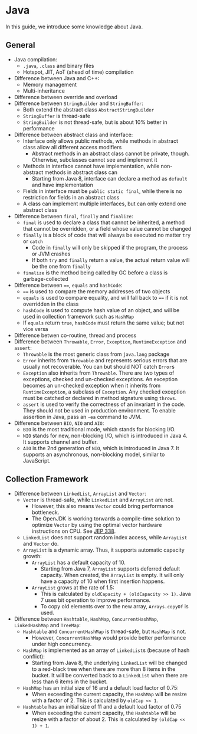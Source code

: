 # Java

In this guide, we introduce some knowledge about Java.

## General

- Java compilation:
    - `.java`, `.class` and binary files
    - Hotspot, JIT, AoT (ahead of time) compilation
- Difference between Java and C++:
    - Memory management
    - Multi-inheritance
- Difference between override and overload
- Difference between `StringBuilder` and `StringBuffer`:
    - Both extend the abstract class `AbstractStringBuilder`
    - `StringBuffer` is thread-safe
    - `StringBuilder` is not thread-safe, but is about 10% better in performance
- Difference between abstract class and interface:
    - Interface only allows public methods, while methods in abstract class allow all different access modifiers
        - Abstract methods in an abstract class cannot be private, though. Otherwise, subclasses cannot see and implement it
    - Methods in interface cannot have implementation, while non-abstract methods in abstract class can
        - Starting from Java 8, interface can declare a method as `default` and have implementation
    - Fields in interface must be `public static final`, while there is no restriction for fields in an abstract class
    - A class can implement multiple interfaces, but can only extend one abstract class
- Difference between `final`, `finally` and `finalize`:
    - `final` is used to declare a class that cannot be inherited, a method that cannot be overridden, or a field whose value cannot be changed
    - `finally` is a block of code that will always be executed no matter `try` or `catch`
        - Code in `finally` will only be skipped if the program, the process or JVM crashes
        - If both `try` and `finally` return a value, the actual return value will be the one from `finally`
    - `finalize` is the method being called by GC before a class is garbage-collected
- Difference between `==`, `equals` and `hashCode`:
    - `==` is used to compare the memory addresses of two objects
    - `equals` is used to compare equality, and will fall back to `==` if it is not overridden in the class
    - `hashCode` is used to compute hash value of an object, and will be used in collection framework such as `HashMap`
    - If `equals` return `true`, `hashCode` must return the same value; but not vice versa
- Difference betwen co-routine, thread and process
- Difference between `Throwable`, `Error`, `Exception`, `RuntimeException` and `assert`:
    - `Throwable` is the most generic class from `java.lang` package
    - `Error` inherits from `Throwable` and represents serious errors that are usually not recoverable. You can but should NOT catch `Error`s
    - `Exception` also inherits from `Throwable`. There are two types of exceptions, checked and un-checked exceptions. An exception becomes an un-checked exception when it inherits from `RuntimeException`, a subclass of `Exception`. Any checked exception must be catched or declared in method signature using `throws`.
    - `assert` is used to verify the correctness of an invariant in the code. They should not be used in production environment. To enable assertion in Java, pass an `-ea` command to JVM.
- Difference between `BIO`, `NIO` and `AIO`:
    - `BIO` is the most traditional mode, which stands for blocking I/O.
    - `NIO` stands for new, non-blocking I/O, which is introduced in Java 4. It supports channel and buffer.
    - `AIO` is the 2nd generation of `NIO`, which is introduced in Java 7. It supports an asynchronous, non-blocking model, similar to JavaScript.

## Collection Framework

- Difference between `LinkedList`, `ArrayList` and `Vector`:
    - `Vector` is thread-safe, while `LinkedList` and `ArrayList` are not.
        - However, this also means `Vector` could bring performance bottleneck.
        - The OpenJDK is working torwards a compile-time solution to optimize `Vector` by using the optimal vector hardware instructions on CPU. See [JEP 338](https://openjdk.java.net/jeps/338).
    - `LinkedList` does not support random index access, while `ArrayList` and `Vector` do.
    - `ArrayList` is a dynamic array. Thus, it supports automatic capacity growth:
        - `ArrayList` has a default capacity of 10.
            - Starting from Java 7, `ArrayList` supports deferred default capacity. When created, the `ArrayList` is empty. It will only have a capacity of 10 when first insertion happens.
        - `ArrayList` grows at the rate of 1.5:
            - This is calculated by `oldCapacity + (oldCapacity >> 1)`. Java 7 uses bit operation to improve performance.
            - To copy old elements over to the new array, `Arrays.copyOf` is used.
- Difference between `Hashtable`, `HashMap`, `ConcurrentHashMap`, `LinkedHashMap` and `TreeMap`:
    - `Hashtable` and `ConcurrentHashMap` is thread-safe, but `HashMap` is not.
        - However, `ConcurrentHashMap` would provide better performance under high concurrency.
    - `HashMap` is implemented as an array of `LinkedList`s (because of hash conflict):
        - Starting from Java 8, the underlying `LinkedList` will be changed to a red-black tree when there are more than 8 items in the bucket. It will be converted back to a `LinkedList` when there are less than 6 items in the bucket.
    - `HashMap` has an initial size of 16 and a default load factor of 0.75:
        - When exceeding the current capacity, the `HashMap` will be resize with a factor of 2. This is calculated by `oldCap << 1`.
    - `Hashtable` has an initial size of 11 and a default load factor of 0.75
        - When exceeding the current capacity, the `Hashtable` will be resize with a factor of about 2. This is calculated by `(oldCap << 1) + 1`.
